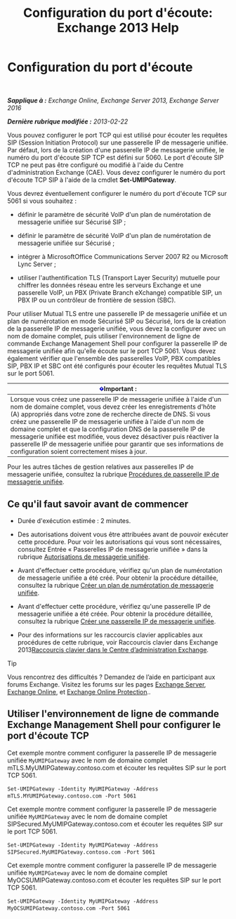 ﻿---
title: "Configuration du port d'écoute: Exchange 2013 Help"
TOCTitle: Configuration du port d'écoute
ms:assetid: 200ecbd8-18c3-4594-9cc8-924b3ab4eca1
ms:mtpsurl: https://technet.microsoft.com/fr-fr/library/Ee633457(v=EXCHG.150)
ms:contentKeyID: 50555368
ms.date: 04/24/2018
mtps_version: v=EXCHG.150
ms.translationtype: HT
---

# Configuration du port d'écoute

 

_**Sapplique à :** Exchange Online, Exchange Server 2013, Exchange Server 2016_

_**Dernière rubrique modifiée :** 2013-02-22_

Vous pouvez configurer le port TCP qui est utilisé pour écouter les requêtes SIP (Session Initiation Protocol) sur une passerelle IP de messagerie unifiée. Par défaut, lors de la création d'une passerelle IP de messagerie unifiée, le numéro du port d'écoute SIP TCP est défini sur 5060. Le port d'écoute SIP TCP ne peut pas être configuré ou modifié à l'aide du Centre d'administration Exchange (CAE). Vous devez configurer le numéro du port d'écoute TCP SIP à l'aide de la cmdlet **Set-UMIPGateway**.

Vous devrez éventuellement configurer le numéro du port d'écoute TCP sur 5061 si vous souhaitez :

  - définir le paramètre de sécurité VoIP d'un plan de numérotation de messagerie unifiée sur Sécurisé SIP ;

  - définir le paramètre de sécurité VoIP d'un plan de numérotation de messagerie unifiée sur Sécurisé ;

  - intégrer à MicrosoftOffice Communications Server 2007 R2 ou Microsoft Lync Server ;

  - utiliser l'authentification TLS (Transport Layer Security) mutuelle pour chiffrer les données réseau entre les serveurs Exchange et une passerelle VoIP, un PBX (Private Branch eXchange) compatible SIP, un PBX IP ou un contrôleur de frontière de session (SBC).

Pour utiliser Mutual TLS entre une passerelle IP de messagerie unifiée et un plan de numérotation en mode Sécurisé SIP ou Sécurisé, lors de la création de la passerelle IP de messagerie unifiée, vous devez la configurer avec un nom de domaine complet, puis utiliser l'environnement de ligne de commande Exchange Management Shell pour configurer la passerelle IP de messagerie unifiée afin qu'elle écoute sur le port TCP 5061. Vous devez également vérifier que l'ensemble des passerelles VoIP, PBX compatibles SIP, PBX IP et SBC ont été configurés pour écouter les requêtes Mutual TLS sur le port 5061.

<table>
<thead>
<tr class="header">
<th><img src="images/JJ159813.important(EXCHG.150).gif" title="Important" alt="Important" />Important :</th>
</tr>
</thead>
<tbody>
<tr class="odd">
<td>Lorsque vous créez une passerelle IP de messagerie unifiée à l'aide d'un nom de domaine complet, vous devez créer les enregistrements d'hôte (A) appropriés dans votre zone de recherche directe de DNS. Si vous créez une passerelle IP de messagerie unifiée à l'aide d'un nom de domaine complet et que la configuration DNS de la passerelle IP de messagerie unifiée est modifiée, vous devez désactiver puis réactiver la passerelle IP de messagerie unifiée pour garantir que ses informations de configuration soient correctement mises à jour.</td>
</tr>
</tbody>
</table>


Pour les autres tâches de gestion relatives aux passerelles IP de messagerie unifiée, consultez la rubrique [Procédures de passerelle IP de messagerie unifiée](um-ip-gateway-procedures-exchange-2013-help.md).

## Ce qu'il faut savoir avant de commencer

  - Durée d'exécution estimée : 2 minutes.

  - Des autorisations doivent vous être attribuées avant de pouvoir exécuter cette procédure. Pour voir les autorisations qui vous sont nécessaires, consultez Entrée « Passerelles IP de messagerie unifiée » dans la rubrique [Autorisations de messagerie unifiée](unified-messaging-permissions-exchange-2013-help.md).

  - Avant d'effectuer cette procédure, vérifiez qu'un plan de numérotation de messagerie unifiée a été créé. Pour obtenir la procédure détaillée, consultez la rubrique [Créer un plan de numérotation de messagerie unifiée](create-a-um-dial-plan-exchange-2013-help.md).

  - Avant d'effectuer cette procédure, vérifiez qu'une passerelle IP de messagerie unifiée a été créée. Pour obtenir la procédure détaillée, consultez la rubrique [Créer une passerelle IP de messagerie unifiée](create-a-um-ip-gateway-exchange-2013-help.md).

  - Pour des informations sur les raccourcis clavier applicables aux procédures de cette rubrique, voir Raccourcis clavier dans Exchange 2013[Raccourcis clavier dans le Centre d’administration Exchange](keyboard-shortcuts-in-the-exchange-admin-center-exchange-online-protection-help.md).

> [!TIP]
> Vous rencontrez des difficultés ? Demandez de l’aide en participant aux forums Exchange. Visitez les forums sur les pages <a href="https://go.microsoft.com/fwlink/p/?linkid=60612">Exchange Server</a>, <a href="https://go.microsoft.com/fwlink/p/?linkid=267542">Exchange Online</a>, et <a href="https://go.microsoft.com/fwlink/p/?linkid=285351">Exchange Online Protection</a>..


## Utiliser l'environnement de ligne de commande Exchange Management Shell pour configurer le port d'écoute TCP

Cet exemple montre comment configurer la passerelle IP de messagerie unifiée `MyUMIPGateway` avec le nom de domaine complet mTLS.MyUMIPGateway.contoso.com et écouter les requêtes SIP sur le port TCP 5061.

    Set-UMIPGateway -Identity MyUMIPGateway -Address mTLS.MYUMIPGateway.contoso.com -Port 5061

Cet exemple montre comment configurer la passerelle IP de messagerie unifiée `MyUMIPGateway` avec le nom de domaine complet SIPSecured.MyUMIPGateway.contoso.com et écouter les requêtes SIP sur le port TCP 5061.

    Set-UMIPGateway -Identity MyUMIPGateway -Address SIPSecured.MyUMIPGateway.contoso.com -Port 5061

Cet exemple montre comment configurer la passerelle IP de messagerie unifiée `MyUMIPGateway` avec le nom de domaine complet MyOCSUMIPGateway.contoso.com et écouter les requêtes SIP sur le port TCP 5061.

    Set-UMIPGateway -Identity MyUMIPGateway -Address MyOCSUMIPGateway.contoso.com -Port 5061

